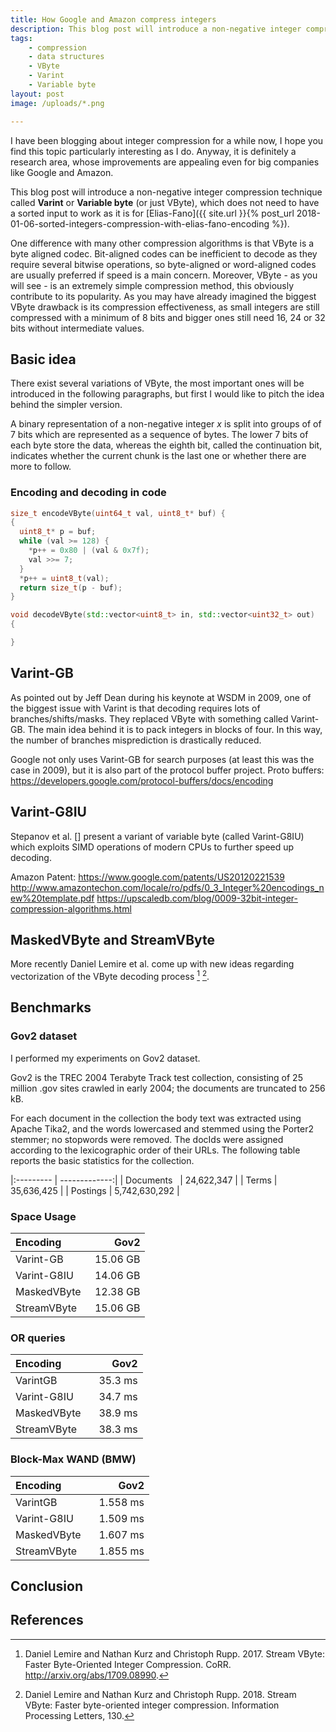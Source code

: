 ```yaml
---
title: How Google and Amazon compress integers
description: This blog post will introduce a non-negative integer compression technique called Varint or Variable byte (or just VByte), which does not need to have a sorted input to work as it is for Elias-Fano.
tags: 
    - compression
    - data structures
    - VByte
    - Varint
    - Variable byte
layout: post
image: /uploads/*.png

---
```


I have been blogging about integer compression for a while now, I hope you find this topic particularly interesting as I do. Anyway, it is definitely a research area, whose improvements are appealing even for big companies like Google and Amazon. 

This blog post will introduce a non-negative integer compression technique called **Varint** or **Variable byte** (or just VByte), which does not need to have a sorted input to work as it is for [Elias-Fano]({{ site.url }}{% post_url 2018-01-06-sorted-integers-compression-with-elias-fano-encoding %}).

One difference with many other compression algorithms is that VByte is a byte aligned codec. Bit-aligned codes can be inefficient to decode as they require several bitwise operations, so byte-aligned or word-aligned codes are usually preferred if speed is a main concern. Moreover, VByte - as you will see - is an extremely simple compression method, this obviously contribute to its popularity.
As you may have already imagined the biggest VByte drawback is its compression effectiveness, as small integers are still compressed with a minimum of 8 bits and bigger ones still need 16, 24 or 32 bits without intermediate values.



## Basic idea

There exist several variations of VByte, the most important ones will be introduced in the following paragraphs, but first I would like to pitch the  idea behind the simpler version.

A binary representation of a non-negative integer *x* is split into groups of of 7 bits which are represented as a sequence of bytes. The lower 7 bits of each byte store the data, whereas the eighth bit, called the continuation bit, indicates whether the current chunk is the last one or whether there are more to follow.

### Encoding and decoding in code

```cpp
size_t encodeVByte(uint64_t val, uint8_t* buf) {
{
  uint8_t* p = buf;
  while (val >= 128) {
    *p++ = 0x80 | (val & 0x7f);
    val >>= 7;
  }
  *p++ = uint8_t(val);
  return size_t(p - buf);
}
```

```cpp
void decodeVByte(std::vector<uint8_t> in, std::vector<uint32_t> out)
{

}
```


## Varint-GB

As pointed out by Jeff Dean during his keynote at WSDM in 2009, one of the biggest issue with Varint is that decoding requires lots of branches/shifts/masks. 
They replaced VByte with something called Varint-GB. The main idea behind it is to pack integers in blocks of four. In this way, the number of branches misprediction is drastically reduced. 

Google not only uses Varint-GB for search purposes (at least this was the case in 2009), but it is also part of the protocol buffer project. 
Proto buffers: https://developers.google.com/protocol-buffers/docs/encoding

## Varint-G8IU

Stepanov et al. [] present a variant of variable byte (called Varint-G8IU) which exploits SIMD operations of modern CPUs to further speed up decoding.

Amazon Patent: https://www.google.com/patents/US20120221539
http://www.amazontechon.com/locale/ro/pdfs/0_3_Integer%20encodings_new%20template.pdf
https://upscaledb.com/blog/0009-32bit-integer-compression-algorithms.html

## MaskedVByte and StreamVByte

More recently Daniel Lemire et al. come up with new ideas regarding vectorization of the VByte decoding process [^fnMasked] [^fnStream]. 

## Benchmarks

### Gov2 dataset
I performed my experiments on  Gov2 dataset.

Gov2 is the TREC 2004 Terabyte Track test collection, consisting of 25 million .gov sites crawled in early 2004; the documents are truncated to 256 kB.

For each document in the collection the body text was extracted using Apache Tika2, and the words lowercased and stemmed using the Porter2 stemmer; no stopwords were removed. The docIds were assigned according to the lexicographic
order of their URLs. The following table reports the basic
statistics for the collection.

|:--------- | -------------:|
| Documents &nbsp;&nbsp;| 24,622,347    |
| Terms     | 35,636,425    |
| Postings  | 5,742,630,292 |

### Space Usage


| Encoding    | Gov2     |
|:------------| --------:|
| Varint-GB   | 15.06 GB |
| Varint-G8IU | 14.06 GB |
| MaskedVByte | 12.38 GB |
| StreamVByte &nbsp;&nbsp;| 15.06 GB |

### OR queries

| Encoding    | Gov2    |
|:----------- | -------:|
| VarintGB    | 35.3 ms |
| Varint-G8IU | 34.7 ms |
| MaskedVByte &nbsp;&nbsp;| 38.9 ms |
| StreamVByte | 38.3 ms |


### Block-Max WAND (BMW)

| Encoding    | Gov2     |
|:----------- | --------:|
| VarintGB    | 1.558 ms |
| Varint-G8IU | 1.509 ms |
| MaskedVByte &nbsp;&nbsp;| 1.607 ms |
| StreamVByte | 1.855 ms |


## Conclusion


## References

[^fnMasked]: Daniel Lemire and Nathan Kurz and Christoph Rupp. 2017. Stream VByte: Faster Byte-Oriented Integer Compression. CoRR. http://arxiv.org/abs/1709.08990.

[^fnStream]: Daniel Lemire and Nathan Kurz and Christoph Rupp. 2018. Stream VByte: Faster byte-oriented integer compression. Information Processing Letters, 130.
